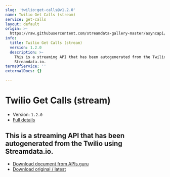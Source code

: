 ```yaml
---
slug: 'twilio:get-calls@v1.2.0'
name: Twilio Get Calls (stream)
service: get-calls
layout: default
origin: >-
  https://raw.githubusercontent.com/streamdata-gallery-master/asyncapi/master/_listings/twilio/twilio-get-calls-stream-async.md
info:
  title: Twilio Get Calls (stream)
  version: 1.2.0
  description: >-
    This is a streaming API that has been autogenerated from the Twilio using
    Streamdata.io.
termsOfService: ''
externalDocs: {}

---
```

# Twilio Get Calls (stream)

* Version: `1.2.0`
* [Full details](../html/twilio:get-calls@v1.2.0.html)



## This is a streaming API that has been autogenerated from the Twilio using Streamdata.io.



* [Download document from APIs.guru](https://raw.githubusercontent.com/APIs-guru/asyncapi-directory/master/docs/APIs/twilio%3Aget-calls%40v1.2.0.yaml)
* [Download original / latest](https://raw.githubusercontent.com/streamdata-gallery-master/asyncapi/master/_listings/twilio/twilio-get-calls-stream-async.md)

<script type="application/ld+json">
{
  "@context": "http://schema.org/",
  "@type": "WebAPI",
  "description": "This is a streaming API that has been autogenerated from the Twilio using Streamdata.io.",
  "documentation": "",

  "name": "Twilio Get Calls (stream)"
}
</script>
